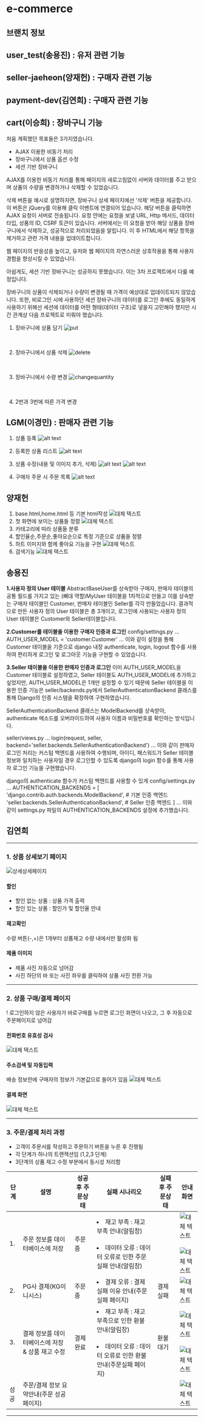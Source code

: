# e-commerce
## 브랜치 정보
## user_test(송용진) : 유저 관련 기능
## seller-jaeheon(양재헌) : 구매자 관련 기능
## payment-dev(김연희) : 구매자 관련 기능
## cart(이승희) : 장바구니 기능
처음 계획했던 목표들은 3가지였습니다.

- AJAX 이용한 비동기 처리
- 장바구니에서 상품 옵션 수정
- 세션 기반 장바구니

AJAX를 이용한 비동기 처리를 통해 페이지의 새로고침없이 서버와 데이터를 주고 받으며 상품의 수량을 변경하거나 삭제할 수 있었습니다.

삭제 버튼을 예시로 설명하자면, 장바구니 상세 페이지에선 '삭제' 버튼을 제공합니다. 이 버튼은 jQuery를 이용해 클릭 이벤트에 연결되어 있습니다. 해당 버튼을 클릭하면 AJAX 요청이 서버로 전송됩니다. 요청 안에는 요청을 보낼 URL, Http 메서드, 데이터 타입, 상품의 ID, CSRF 토큰이 있습니다. 서버에서는 이 요청을 받아 해당 상품을 장바구니에서 삭제하고, 성공적으로 처리되었음을 알립니다. 이 후 HTML에서 해당 항목을 제거하고 관련 가격 내용을 업데이트합니다. 

웹 페이지의 반응성을 높이고, 유저와 웹 페이지의 자연스러운 상호작용을 통해 사용자 경험을 향상시킬 수 있었습니다.

아쉽게도, 세션 기반 장바구니는 성공하지 못했습니다. 이는 3차 프로젝트에서 다룰 예정입니다. 

장바구니의 상품이 삭제되거나 수량이 변경될 때 가격이 예상대로 업데이트되지 않았습니다. 또한, 비로그인 시에 사용하던 세션 장바구니의 데이터를 로그인 후에도 동일하게 사용하기 위해선 세션에 데이터를 어떤 형태(데이터 구조)로 넣을지 고민해야 했지만 시간 관계상 다음 프로젝트로 미뤄야 했습니다.


1. 장바구니에 상품 담기
![put](https://github.com/digital-zoo/e-commerce/assets/162934058/536a6b64-62f3-4cf1-8b68-0d6fe143f945)
<br>

2. 장바구니에서 상품 삭제
![delete](https://github.com/digital-zoo/e-commerce/assets/162934058/b2ce4c06-9b22-469e-9228-3dea9e7df638)
<br>

3. 장바구니에서 수량 변경
![changequantity](https://github.com/digital-zoo/e-commerce/assets/162934058/3c912a57-db44-420d-a083-6c15a4bbffa8)
<br>

4. 2번과 3번에 따른 가격 변경

## LGM(이경민) : 판매자 관련 기능
1. 상품 등록
![alt text](image.png)

2. 등록한 상품 리스트
![alt text](image-1.png)

3. 상품 수정(내용 및 이미지 추가, 삭제)
![alt text](image-2.png)
![alt text](image-3.png)

4. 구매자 주문 시 주문 목록
 ![alt text](image-4.png)

## 양재헌
1. base.html,home.html 등 기본 html작성
![대체 텍스트](ReadmeImages/site_sample1.png)
2. 첫 화면에 보이는 상품들 정렬
![대체 텍스트](ReadmeImages/site_sample3.png)
3. 카테고리에 따라 상품들 분류
4. 할인율순,주문순,좋아요순으로 특정 기준으로 상품들 정렬
5. 하트 이미지와 함께 좋아요 기능을 구현
![대체 텍스트](ReadmeImages/site_sample2.png)
6. 검색기능
![대체 텍스트](ReadmeImages/site_sample4.png)

## 송용진
**1.사용자 정의 User 테이블**
AbstractBaseUser를 상속받아 구매자, 판매자 테이블의 공통 필드를 가지고 있는  (뼈대 역할)MyUser 테이블을 1차적으로 만들고 이를 상속받는 구매자 테이블인 Customer,  판매자 테이블인 Seller를 각각 만들었습니다. 결과적으로 만든 사용자 정의 User 테이블은 총 3개이고, 로그인에 사용되는 사용자 정의 User 테이블은 Customer와 Seller테이블입니다.

**2.Customer를 테이블을 이용한 구매자 인증과 로그인**
config/settings.py
…
AUTH_USER_MODEL = 'customer.Customer'
…
이와 같이 설정을 통해 
Customer 테이블을 기준으로
django 내장 authenticate, login, logout 함수를 사용하여 
편리하게 로그인 및 로그아웃 기능을 구현할 수 있었습니다.

**3.Seller 테이블을 이용한 판매자 인증과 로그인**
이미 AUTH_USER_MODEL을 Customer 테이블로 설정하였고,
Seller 테이블도 AUTH_USER_MODEL에 추가하고 싶었지만,
AUTH_USER_MODEL은 1개만 설정할 수 있기 때문에
Seller 테이블을 이용한 인증 기능은 
seller/backends.py에서 SellerAuthenticationBackend 클래스를 통해 
Django의 인증 시스템을 확장하여 구현하였습니다.

SellerAuthenticationBackend 클래스는 ModelBackend를 상속받아,
authenticate 메소드를 오버라이드하여 
사용자 이름과 비밀번호를 확인하는 방식입니다.

seller/views.py
...
login(request, seller, backend='seller.backends.SellerAuthenticationBackend')
...
이와 같이 판매자 로그인 처리는 커스텀 백엔드를 사용하여 수행되며, 
아이디, 패스워드가 Seller 테이블 정보와 일치하는 사용자일 경우 로그인할 수 있도록
django의 login 함수를 통해 사용자 로그인 기능을 구현했습니다.

django의 authenticate 함수가 커스텀 백엔드를 사용할 수 있게
config/settings.py
…
AUTHENTICATION_BACKENDS = [
    'django.contrib.auth.backends.ModelBackend', # 기본 인증 백엔드
    'seller.backends.SellerAuthenticationBackend', # Seller 인증 백엔드
]
…
이와 같이 settings.py 파일의 AUTHENTICATION_BACKENDS 설정에 추가했습니다.

## 김연희
---
### 1. 상품 상세보기 페이지
![상세상세페이지](ReadmeImages/상품상세페이지.jpg)
#### 할인
- 할인 없는 상품 : 상품 가격 출력
- 할인 있는 상품 : 할인가 및 할인율 안내

#### 재고확인
수량 버튼(-,+)은 1개부터 상품재고 수량 내에서만 활성화 됨

#### 제품 이미지
- 제품 사진 자동으로 넘어감
- 사진 하단의 바 또는 사진 좌우를 클릭하여 상품 사진 전환 가능

---
### 2. 상품 구매/결제 페이지
! 로그인하지 않은 사용자가 바로구매를 누르면 로그인 화면이 나오고, 그 후 자동으로 주문페이지로 넘어감

#### 전화번호 유효성 검사
![대체 텍스트](ReadmeImages/주문서_카트.png)

#### 주소검색 및 자동입력
배송 정보란에 구매자의 정보가 기본값으로 들어가 있음
![대체 텍스트](ReadmeImages/우편주소찾기.jpg)

#### 결제 화면
![대체 텍스트](ReadmeImages/결제이니시스.jpg)

---
### 3. 주문/결제 처리 과정

- 고객이 주문서를 작성하고 주문하기 버튼을 누른 후 진행됨
- 각 단계가 하나의 트랜잭션임 (1,2,3 단계)
- 3단계의 상품 재고 수정 부분에서 동시성 처리함

| 단계 | 설명   | 성공후  주문상태 |실패 시나리오   | 실패후 주문상태    | 안내화면 | 
|------|--------|------------------|---------------|------------|-------------| 
| 1.   | 주문 정보를 데이터베이스에 저장 | 주문중         | <li>재고 부족 : 재고 부족 안내(알림창) <br><br> <li>데이터 오류 : 데이터 오류로 인한 주문실패 안내(알림창) |       | ![대체 텍스트](ReadmeImages/오더에러알림.jpg)<br><br>![대체 텍스트](ReadmeImages/주문실패디비문제.jpg) |
| 2.   | PG사 결제(KG이니시스) | 주문중         | <li>결제 오류 : 결제 실패 이유 안내(주문실패 페이지) | 결제실패 | ![대체 텍스트](ReadmeImages/결제실패사용자취소.jpg)  |
| 3.   | 결제 정보를 데이터베이스에 저장 & 상품 재고 수정 | 결제완료   | <li>재고 부족 : 재고 부족으로 인한 환불 안내(알림창) <br><br> <li>데이터 오류 : 데이터 오류로 인한 환불 안내(주문실패 페이지) | 환불대기  | ![대체 텍스트](ReadmeImages/결제재고부족.jpg)<br><br>![대체 텍스트](ReadmeImages/결제실패디비문제_환불안내.jpg) |
| 성공   | 주문/결제 정보 요약안내(주문 성공 페이지)  |     |             |       | ![대체 텍스트](ReadmeImages/결제성공.jpg)  |
---